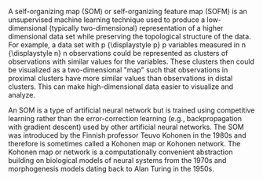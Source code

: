 A self-organizing map (SOM) or self-organizing feature map (SOFM) is an unsupervised machine learning technique used to produce a low-dimensional
(typically two-dimensional) representation of a higher dimensional data set while preserving the topological structure of the data. For example, a data set with
p {\displaystyle p} p variables measured in n {\displaystyle n} n observations could be represented as clusters of observations with similar values for the variables.
These clusters then could be visualized as a two-dimensional "map" such that observations in proximal clusters have more similar values than observations in distal
clusters. This can make high-dimensional data easier to visualize and analyze.

An SOM is a type of artificial neural network but is trained using competitive learning rather than the error-correction learning (e.g., backpropagation with gradient
descent) used by other artificial neural networks. The SOM was introduced by the Finnish professor Teuvo Kohonen in the 1980s and therefore is sometimes called a Kohonen
map or Kohonen network. The Kohonen map or network is a computationally convenient abstraction building on biological models of neural systems from the 1970s and
morphogenesis models dating back to Alan Turing in the 1950s.
